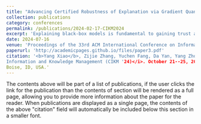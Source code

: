 ```yaml
---
title: "Advancing Certified Robustness of Explanation via Gradient Quantization"
collection: publications
category: conferences
permalink: /publications/2024-02-17-CIKM2024
excerpt: 'Explaining black-box models is fundamental to gaining trust and deploying these models in real applications. As existing explanation methods have been shown to lack robustness against adversarial perturbations, there has been a growing interest in generating robust explanations. However, existing works resort to empirical defense strategies and these heuristic methods fail against powerful adversaries. In this paper, we certify the robustness of explanations motivated by the success of randomized smoothing. Specifically, we compute a tight radius in which the robustness of the explanation is certified. While a challenge is how to formulate the robustness of the explanation mathematically, we quantize the explanation into discrete spaces to mimic classification in randomized smoothing. To address the high computational cost of randomized smoothing, we introduce randomized gradient smoothing. Also, we explore the robustness of the semantic explanation by certifying the robustness of capsules. In the experiment, we demonstrate the effectiveness of our method on benchmark datasets from the perspectives of post-hoc explanation and semantic explanation respectively. Our work is a promising step towards filling the gap between the theoretical robustness bound and empirical explanations. Our code has been released at [here](https://github.com/NKUShaw/CertifiedExplanation).'
date: 2024-07-16
venue: 'Proceedings of the 33rd ACM International Conference on Information and Knowledge Management'
paperurl: 'http://academicpages.github.io/files/paper3.pdf'
citation: '<b>Yang Xiao</b>, Zijie Zhang, Yuchen Fang, Da Yan, Yang Zhou, Wei-Shinn Ku, Bo Hui.&quot;Advancing Certified Robustness of Explanation via Gradient Quantization. &quot; <i>Proceedings of the 33rd ACM International Conference on
Information and Knowledge Management (CIKM '24)</i>. October 21--25, 2024,
Boise, ID, USA.'
---
```


The contents above will be part of a list of publications, if the user clicks the link for the publication than the contents of section will be rendered as a full page, allowing you to provide more information about the paper for the reader. When publications are displayed as a single page, the contents of the above "citation" field will automatically be included below this section in a smaller font.
